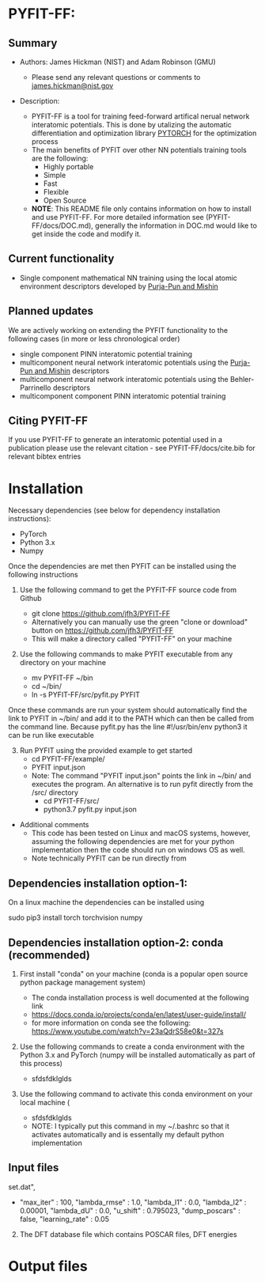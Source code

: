 # PYFIT-FF: 

## Summary

+ Authors: James Hickman (NIST) and Adam Robinson (GMU) 
	* Please send any relevant questions or comments to james.hickman@nist.gov 

+ Description: 
	- PYFIT-FF is a tool for training feed-forward artifical nerual network interatomic potentials. This is done by utalizing the automatic differentiation and optimization library [PYTORCH](https://pytorch.org/) for the optimization process
	-  The main benefits of PYFIT over other NN potentials training tools are the following: 
		* Highly portable 
		* Simple
		* Fast 
		* Flexible
		* Open Source
	- __NOTE__: This README file only contains information on how to install and use PYFIT-FF. For more detailed information see (PYFIT-FF/docs/DOC.md), generally the information in DOC.md would like to get inside the code and modify it.

## Current functionality

+ Single component mathematical NN training using the local atomic environment descriptors developed by [Purja-Pun and Mishin](https://www.nature.com/articles/s41467-019-10343-5) 

## Planned updates

We are actively working on extending the PYFIT functionality to the following cases (in more or less chronological order) 

+ single component PINN interatomic potential training
+ multicomponent neural network interatomic potentials using the [Purja-Pun and Mishin](https://www.nature.com/articles/s41467-019-10343-5) descriptors 
+ multicomponent neural network interatomic potentials using the Behler-Parrinello descriptors
+ multicomponent component PINN interatomic potential training

## Citing PYFIT-FF 

If you use PYFIT-FF to generate an interatomic potential used in a publication please use the relevant citation 
	- see PYFIT-FF/docs/cite.bib for relevant bibtex entries
	
# Installation

Necessary dependencies (see below for dependency installation instructions):  

- PyTorch
- Python 3.x
- Numpy

Once the dependencies are met then PYFIT can be installed using the following instructions 

1) Use the following command to get the PYFIT-FF source code from Github
 	- git clone https://github.com/jfh3/PYFIT-FF
	- Alternatively you can  manually use the green "clone or download" button on https://github.com/jfh3/PYFIT-FF
 	- This will make a directory called "PYFIT-FF" on your machine 

2) Use the following commands to make PYFIT executable from any directory on your machine  
 	- mv PYFIT-FF ~/bin
	- cd ~/bin/
	- ln -s PYFIT-FF/src/pyfit.py  PYFIT 

Once these commands are run your system should automatically find the link to PYFIT in ~/bin/ and add it to the PATH which can then be called from the command line. Because pyfit.py has the line #!/usr/bin/env python3 it can be run like executable 

3) Run PYFIT using the provided example to get started 
	- cd PYFIT-FF/example/
	- PYFIT input.json 
	- Note: The command "PYFIT input.json" points the link in ~/bin/ and executes the program. An alternative is to run pyfit directly from the /src/ directory 
		* cd PYFIT-FF/src/
		* python3.7 pyfit.py input.json 

+ Additional comments 
	- This code has been tested on Linux and macOS systems, however, assuming the following dependencies are met for your python implementation then the code should run on windows OS as well.
	- Note technically PYFIT can be run directly from


## Dependencies installation option-1:    

On a linux machine the dependencies can be installed using 

sudo pip3 install torch torchvision numpy


## Dependencies installation option-2: conda (recommended)  

1) First install "conda" on your machine (conda is a popular open source python package management system)
 	- The conda installation process is well documented at the following link 
 	- https://docs.conda.io/projects/conda/en/latest/user-guide/install/
	- for more information on conda see the following: https://www.youtube.com/watch?v=23aQdrS58e0&t=327s
2) Use the following commands to create a conda environment with the Python 3.x and PyTorch (numpy will be installed automatically as part of this process) 
	- sfdsfdklglds

3) Use the following command to activate this conda environment on your local machine (
	- sfdsfdklglds
	- NOTE: I typically put this command in my ~/.bashrc so that it activates automatically and is essentally my default python implementation


## Input files 


 set.dat",
+ "max_iter"			:	100,
"lambda_rmse"			:	1.0,
"lambda_l1"			:	0.0,
"lambda_l2"			:	0.00001,
"lambda_dU"			:	0.0,
"u_shift"			:	0.795023,
"dump_poscars"			:	false,
"learning_rate"			:	0.05


2) The DFT database file which contains POSCAR files, DFT energies



# Output files
 
